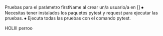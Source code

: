Pruebas para el parámetro firstName al crear un/a usuario/a en []
⦁	Necesitas tener instalados los paquetes pytest y request para ejecutar las pruebas.
⦁	Ejecuta todas las pruebas con el comando pytest.

HOLIII perroo

